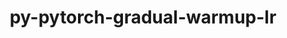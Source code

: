 ---
title: "py-pytorch-gradual-warmup-lr"
layout: cache
categories: [package, develop]
meta: {"versions": ["0.3.2"], "compilers": ["apple-clang@=15.0.0", "gcc@=11.4.0"], "oss": ["ubuntu22.04", "ventura"], "platforms": ["darwin", "linux"], "targets": ["aarch64", "x86_64_v3"], "stacks": ["ml-darwin-aarch64-mps", "ml-linux-x86_64-cpu", "ml-linux-x86_64-cuda", "root"], "num_specs": 9, "num_specs_by_stack": {"root": 9, "ml-darwin-aarch64-mps": 4, "ml-linux-x86_64-cuda": 5, "ml-linux-x86_64-cpu": 5}}
spec_details: [{"hash": "chrgiediajm7wwiovjrh7xouf6mblnjr", "compiler": "apple-clang@=15.0.0", "versions": ["0.3.2"], "os": "ventura", "platform": "darwin", "target": "aarch64", "variants": ["build_system=python_pip"], "stacks": ["root", "ml-darwin-aarch64-mps"], "size": "-", "tarball": "https://binaries.spack.io/develop/build_cache/darwin-ventura-aarch64/apple-clang-15.0.0/py-pytorch-gradual-warmup-lr-0.3.2/darwin-ventura-aarch64-apple-clang-15.0.0-py-pytorch-gradual-warmup-lr-0.3.2-chrgiediajm7wwiovjrh7xouf6mblnjr.spack"}, {"hash": "2hihcupkgv6xmbpienrjg27vg6fklpvo", "compiler": "apple-clang@=15.0.0", "versions": ["0.3.2"], "os": "ventura", "platform": "darwin", "target": "aarch64", "variants": ["build_system=python_pip"], "stacks": ["root", "ml-darwin-aarch64-mps"], "size": "-", "tarball": "https://binaries.spack.io/develop/build_cache/darwin-ventura-aarch64/apple-clang-15.0.0/py-pytorch-gradual-warmup-lr-0.3.2/darwin-ventura-aarch64-apple-clang-15.0.0-py-pytorch-gradual-warmup-lr-0.3.2-2hihcupkgv6xmbpienrjg27vg6fklpvo.spack"}, {"hash": "yta6k6vbaa5io732xp34qbeoul2gfgo7", "compiler": "apple-clang@=15.0.0", "versions": ["0.3.2"], "os": "ventura", "platform": "darwin", "target": "aarch64", "variants": ["build_system=python_pip"], "stacks": ["root", "ml-darwin-aarch64-mps"], "size": "-", "tarball": "https://binaries.spack.io/develop/build_cache/darwin-ventura-aarch64/apple-clang-15.0.0/py-pytorch-gradual-warmup-lr-0.3.2/darwin-ventura-aarch64-apple-clang-15.0.0-py-pytorch-gradual-warmup-lr-0.3.2-yta6k6vbaa5io732xp34qbeoul2gfgo7.spack"}, {"hash": "3aya47rmyzj634csqqgjjuinixjf5yi2", "compiler": "apple-clang@=15.0.0", "versions": ["0.3.2"], "os": "ventura", "platform": "darwin", "target": "aarch64", "variants": ["build_system=python_pip"], "stacks": ["root", "ml-darwin-aarch64-mps"], "size": "-", "tarball": "https://binaries.spack.io/develop/build_cache/darwin-ventura-aarch64/apple-clang-15.0.0/py-pytorch-gradual-warmup-lr-0.3.2/darwin-ventura-aarch64-apple-clang-15.0.0-py-pytorch-gradual-warmup-lr-0.3.2-3aya47rmyzj634csqqgjjuinixjf5yi2.spack"}, {"hash": "efrw6f6likb4y3vzokd6q6c63p2i76g3", "compiler": "gcc@=11.4.0", "versions": ["0.3.2"], "os": "ubuntu22.04", "platform": "linux", "target": "x86_64_v3", "variants": ["build_system=python_pip"], "stacks": ["root", "ml-linux-x86_64-cuda", "ml-linux-x86_64-cpu"], "size": "-", "tarball": "https://binaries.spack.io/develop/build_cache/linux-ubuntu22.04-x86_64_v3/gcc-11.4.0/py-pytorch-gradual-warmup-lr-0.3.2/linux-ubuntu22.04-x86_64_v3-gcc-11.4.0-py-pytorch-gradual-warmup-lr-0.3.2-efrw6f6likb4y3vzokd6q6c63p2i76g3.spack"}, {"hash": "3wwv26y7j67lmlqkt7psfjckk66a5aq6", "compiler": "gcc@=11.4.0", "versions": ["0.3.2"], "os": "ubuntu22.04", "platform": "linux", "target": "x86_64_v3", "variants": ["build_system=python_pip"], "stacks": ["root", "ml-linux-x86_64-cuda", "ml-linux-x86_64-cpu"], "size": "-", "tarball": "https://binaries.spack.io/develop/build_cache/linux-ubuntu22.04-x86_64_v3/gcc-11.4.0/py-pytorch-gradual-warmup-lr-0.3.2/linux-ubuntu22.04-x86_64_v3-gcc-11.4.0-py-pytorch-gradual-warmup-lr-0.3.2-3wwv26y7j67lmlqkt7psfjckk66a5aq6.spack"}, {"hash": "n7kzh2dwbuz7ikrb6mehvsp24abycyrv", "compiler": "gcc@=11.4.0", "versions": ["0.3.2"], "os": "ubuntu22.04", "platform": "linux", "target": "x86_64_v3", "variants": ["build_system=python_pip"], "stacks": ["root", "ml-linux-x86_64-cuda", "ml-linux-x86_64-cpu"], "size": "-", "tarball": "https://binaries.spack.io/develop/build_cache/linux-ubuntu22.04-x86_64_v3/gcc-11.4.0/py-pytorch-gradual-warmup-lr-0.3.2/linux-ubuntu22.04-x86_64_v3-gcc-11.4.0-py-pytorch-gradual-warmup-lr-0.3.2-n7kzh2dwbuz7ikrb6mehvsp24abycyrv.spack"}, {"hash": "kywrtbawt6kefpyb4czscup4rahgp5pc", "compiler": "gcc@=11.4.0", "versions": ["0.3.2"], "os": "ubuntu22.04", "platform": "linux", "target": "x86_64_v3", "variants": ["build_system=python_pip"], "stacks": ["root", "ml-linux-x86_64-cuda", "ml-linux-x86_64-cpu"], "size": "-", "tarball": "https://binaries.spack.io/develop/build_cache/linux-ubuntu22.04-x86_64_v3/gcc-11.4.0/py-pytorch-gradual-warmup-lr-0.3.2/linux-ubuntu22.04-x86_64_v3-gcc-11.4.0-py-pytorch-gradual-warmup-lr-0.3.2-kywrtbawt6kefpyb4czscup4rahgp5pc.spack"}, {"hash": "dbt5cxvuxnvna43ucxc7uq67tqxnz74l", "compiler": "gcc@=11.4.0", "versions": ["0.3.2"], "os": "ubuntu22.04", "platform": "linux", "target": "x86_64_v3", "variants": ["build_system=python_pip"], "stacks": ["root", "ml-linux-x86_64-cuda", "ml-linux-x86_64-cpu"], "size": "-", "tarball": "https://binaries.spack.io/develop/build_cache/linux-ubuntu22.04-x86_64_v3/gcc-11.4.0/py-pytorch-gradual-warmup-lr-0.3.2/linux-ubuntu22.04-x86_64_v3-gcc-11.4.0-py-pytorch-gradual-warmup-lr-0.3.2-dbt5cxvuxnvna43ucxc7uq67tqxnz74l.spack"}]
---